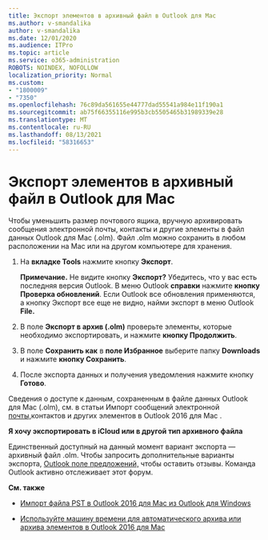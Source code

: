 ```yaml
---
title: Экспорт элементов в архивный файл в Outlook для Mac
ms.author: v-smandalika
author: v-smandalika
ms.date: 12/01/2020
ms.audience: ITPro
ms.topic: article
ms.service: o365-administration
ROBOTS: NOINDEX, NOFOLLOW
localization_priority: Normal
ms.custom:
- "1800009"
- "7350"
ms.openlocfilehash: 76c89da561655e44777dad55541a984e11f190a1
ms.sourcegitcommit: ab75f66355116e995b3cb5505465b31989339e28
ms.translationtype: MT
ms.contentlocale: ru-RU
ms.lasthandoff: 08/13/2021
ms.locfileid: "58316653"
---
```

# <a name="export-items-to-an-archive-file-in-outlook-for-mac"></a>Экспорт элементов в архивный файл в Outlook для Mac

Чтобы уменьшить размер почтового ящика, вручную архивировать сообщения электронной почты, контакты и другие элементы в файл данных Outlook для Mac (.olm). Файл .olm можно сохранить в любом расположении на Mac или на другом компьютере для хранения.

1. На **вкладке Tools** нажмите кнопку **Экспорт**.

    **Примечание.** Не видите кнопку **Экспорт?** Убедитесь, что у вас есть последняя версия Outlook. В меню Outlook **справки** нажмите **кнопку Проверка обновлений**. Если Outlook все обновления применяются, а кнопку Экспорт  все еще не  видно, найми экспорт в меню Outlook **File.**

2. В поле **Экспорт в архив (.olm)** проверьте элементы, которые необходимо экспортировать, и нажмите **кнопку Продолжить**.

3. В поле **Сохранить как** в **поле Избранное** выберите папку **Downloads** и нажмите **кнопку Сохранить**.

4. После экспорта данных и получения уведомления нажмите кнопку **Готово**.

Сведения о доступе к данным, сохраненным в файле данных Outlook для Mac (.olm), см. в статьи Импорт сообщений электронной [почты,](https://support.microsoft.com/office/import-and-export-outlook-email-contacts-and-calendar-92577192-3881-4502-b79d-c3bbada6c8ef#ID0EAACAAA=macOS)контактов и других элементов в Outlook 2016 для Mac .

**Я хочу экспортировать в iCloud или в другой тип архивного файла**

Единственный доступный на данный момент вариант экспорта — архивный файл .olm. Чтобы запросить дополнительные варианты экспорта, [Outlook поле предложений,](https://outlook.uservoice.com/) чтобы оставить отзывы. Команда Outlook активно отслеживает этот форум.

**См. также**

- [Импорт файла PST в Outlook 2016 для Mac из Outlook для Windows](https://support.microsoft.com/office/import-a-pst-file-into-outlook-for-mac-from-outlook-for-windows-b4a6a1d6-94bb-4c85-a4fc-a83dc690e18c)

- [Используйте машину времени для автоматического архива или архива элементов в Outlook 2016 для Mac](https://support.microsoft.com/office/automatically-archive-or-back-up-outlook-for-mac-items-441fcce5-2262-4b64-ac8c-fa949df989f5)
